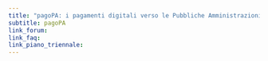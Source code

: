 ```yaml
---
title: "pagoPA: i pagamenti digitali verso le Pubbliche Amministrazioni"
subtitle: pagoPA
link_forum:
link_faq:
link_piano_triennale:
---
```



